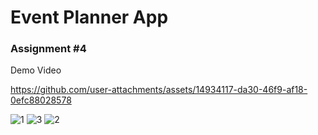 # Event Planner App

### Assignment #4

Demo Video

https://github.com/user-attachments/assets/14934117-da30-46f9-af18-0efc88028578


![1](https://github.com/user-attachments/assets/923ef56c-bb97-4481-9c98-d7f14f26bfaf)
![3](https://github.com/user-attachments/assets/ea0d84a5-2407-4d71-bb59-8dfa918181b8)
![2](https://github.com/user-attachments/assets/fecc2f0b-13de-43ee-b8cd-d74889387355)



